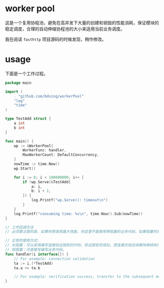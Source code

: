 # worker pool

这是一个复用协程池，避免在高并发下大量的创建和销毁的性能消耗，保证模块的稳定调度，合理的自动伸缩协程池的大小来适用当前业务调度。

我在阅读 `fasthttp` 项目源码的时候发现，稍作修改。

# usage 

下面是一个工作过程。

```go
package main

import (
	. "github.com/bdxing/workerPool"
	"log"
	"time"
)

type TestAdd struct {
	a int
	b int
}

func main() {
	wp := &WorkerPool{
		WorkerFunc: handler,
		MaxWorkerCount: DefaultConcurrency,
	}
	nowTime := time.Now()
	wp.Start()

	for i := 0; i < 100000000; i++ {
		if !wp.Serve(&TestAdd{
			a: i,
			b: i + 1,
		}) {
			log.Printf("wp.Serve(): timeout\n")
		}
	}
	log.Printf("consuming time: %v\n", time.Now().Sub(nowTime))
}

// 工作回调方法
// 必须要注意的是，如果你想发挥最大性能，你这里不能使用带阻塞的业务代码，如果阻塞时间过长，可能会得不到你想要的性能。

// 正常的使用方式:
// 长阻塞：可以采用编写连接验证授权的代码，验证授权完成后，把连接交给后续模块继续执行即可。
// 短阻塞：可直接写编写业务代码。
func handler(i interface{}) {
	// For example: connection validation
	ta := i.(*TestAdd)
	ta.a += ta.b

	// For example: verification success, transfer to the subsequent module processing
}
```
